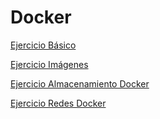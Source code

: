 # Docker

 [Ejercicio Básico](https://github.com/carlotamdez96/Docker/blob/main/Ejercicio1/Docker.md)

[Ejercicio Imágenes](https://github.com/carlotamdez96/Docker/blob/main/Ejercicio2Imagenes/Dockerimagenes.md)

[Ejercicio Almacenamiento Docker](https://github.com/carlotamdez96/Docker/blob/main/Ejercicio3Almacenamiento/AlmacenamientoDocker.md)


[Ejercicio Redes Docker](https://github.com/carlotamdez96/Docker/blob/main/Ejercicio4Redes/RedesDocker.md)
